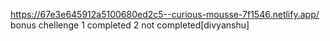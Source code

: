 https://67e3e645912a5100680ed2c5--curious-mousse-7f1546.netlify.app/  bonus chellenge 1 completed 2 not completed[divyanshu]

